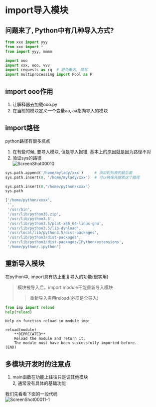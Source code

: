 import导入模块     
=====   

## 问题来了, Python中有几种导入方式?    
```Python   
from xxx import yyy 
from xxx import *  
from import yyy, mmmm  

import ooo 
import xxx, ooo, vvv   
import requests as rq  # 避免重名, 简写  
import multiprocessing import Pool as P  
```

## import ooo作用   
1. 让解释器去加载ooo.py  
2. 在当前的模块定义一个变量aa, aa指向导入的模块  


## import路径  
python路径有很多坑点  
1. 在有些时候, 要导入模块, 但是导入报错, 基本上的原因就是因为路径不对  
2. 验证sys的路径  
![ScreenShot00010]()  
 
```Python
sys.path.append('/home/mylady/xxx')     # 添加到列表的最后面   
sys.path.insert(0, '/home/mylady/xxx')  # 可以确保先搜索这个路径  
```
```Python
sys.path.insert(0,"/home/python/xxxx")
sys.path

['/home/python/xxxx',
 '',
 '/usr/bin',
 '/usr/lib/python35.zip',
 '/usr/lib/python3.5',
 '/usr/lib/python3.5/plat-x86_64-linux-gnu',
 '/usr/lib/python3.5/lib-dynload',
 '/usr/local/lib/python3.5/dist-packages',
 '/usr/lib/python3/dist-packages',
 '/usr/lib/python3/dist-packages/IPython/extensions',
 '/home/python/.ipython']
```



## 重新导入模块  
在python中, import具有防止重复导入的功能(很实用)

> 模块被导入后，import module不能重新导入模块  
>> 重新导入需用reload(必须是全导入)      
```Python
from imp import reload
help(reload)
```
```Linux
Help on function reload in module imp:   

reload(module)
    **DEPRECATED**
    Reload the module and return it.
    The module must have been successfully imported before.
(END)
```




## 多模块开发时的注意点   
1. main函数在功能上往往只是调其他模块   
2, 通常没有具体的基础功能   

我们先看看下面的一段代码  
![ScreenShot00011-1](https://github.com/KissMyLady/Tools/blob/master/img/ScreenShot00011-1.jpg)  




